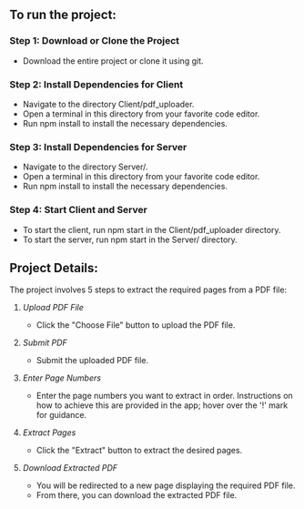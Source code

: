 ## To run the project:

### Step 1: Download or Clone the Project
- Download the entire project or clone it using git.

### Step 2: Install Dependencies for Client
- Navigate to the directory Client/pdf_uploader.
- Open a terminal in this directory from your favorite code editor.
- Run npm install to install the necessary dependencies.

### Step 3: Install Dependencies for Server
- Navigate to the directory Server/.
- Open a terminal in this directory from your favorite code editor.
- Run npm install to install the necessary dependencies.

### Step 4: Start Client and Server
- To start the client, run npm start in the Client/pdf_uploader directory.
- To start the server, run npm start in the Server/ directory.

## Project Details:

The project involves 5 steps to extract the required pages from a PDF file:

1. *Upload PDF File*
   - Click the "Choose File" button to upload the PDF file.

2. *Submit PDF*
   - Submit the uploaded PDF file.

3. *Enter Page Numbers*
   - Enter the page numbers you want to extract in order. Instructions on how to achieve this are provided in the app; hover over the '!' mark for guidance.

4. *Extract Pages*
   - Click the "Extract" button to extract the desired pages.

5. *Download Extracted PDF*
   - You will be redirected to a new page displaying the required PDF file.
   - From there, you can download the extracted PDF file.

